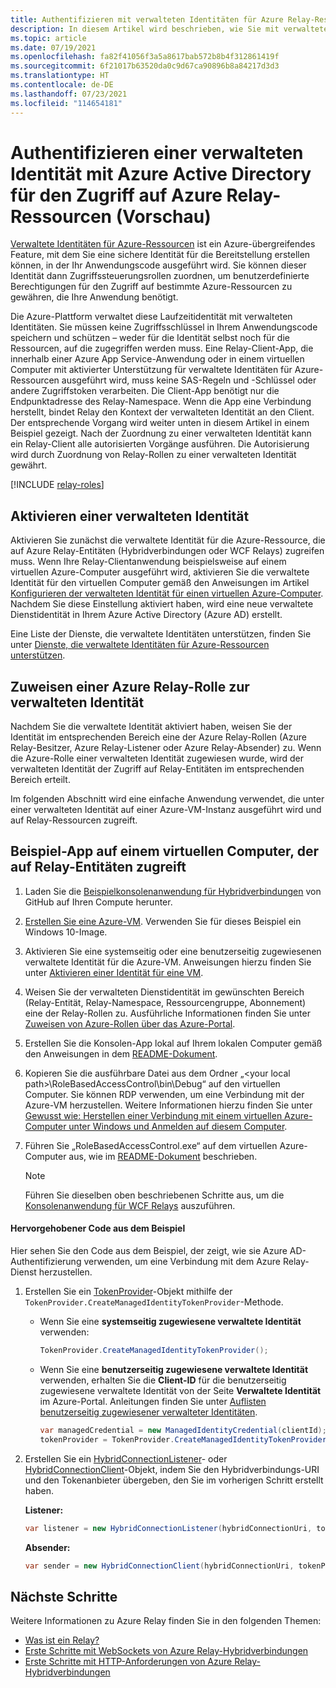 ```yaml
---
title: Authentifizieren mit verwalteten Identitäten für Azure Relay-Ressourcen (Vorschau)
description: In diesem Artikel wird beschrieben, wie Sie mit verwalteten Identitäten auf Azure Relay-Ressourcen zugreifen.
ms.topic: article
ms.date: 07/19/2021
ms.openlocfilehash: fa82f41056f3a5a8617bab572b8b4f312861419f
ms.sourcegitcommit: 6f21017b63520da0c9d67ca90896b8a84217d3d3
ms.translationtype: HT
ms.contentlocale: de-DE
ms.lasthandoff: 07/23/2021
ms.locfileid: "114654181"
---
```

# <a name="authenticate-a-managed-identity-with-azure-active-directory-to-access-azure-relay-resources-preview"></a>Authentifizieren einer verwalteten Identität mit Azure Active Directory für den Zugriff auf Azure Relay-Ressourcen (Vorschau)
[Verwaltete Identitäten für Azure-Ressourcen](../active-directory/managed-identities-azure-resources/overview.md) ist ein Azure-übergreifendes Feature, mit dem Sie eine sichere Identität für die Bereitstellung erstellen können, in der Ihr Anwendungscode ausgeführt wird. Sie können dieser Identität dann Zugriffssteuerungsrollen zuordnen, um benutzerdefinierte Berechtigungen für den Zugriff auf bestimmte Azure-Ressourcen zu gewähren, die Ihre Anwendung benötigt.

Die Azure-Plattform verwaltet diese Laufzeitidentität mit verwalteten Identitäten. Sie müssen keine Zugriffsschlüssel in Ihrem Anwendungscode speichern und schützen – weder für die Identität selbst noch für die Ressourcen, auf die zugegriffen werden muss. Eine Relay-Client-App, die innerhalb einer Azure App Service-Anwendung oder in einem virtuellen Computer mit aktivierter Unterstützung für verwaltete Identitäten für Azure-Ressourcen ausgeführt wird, muss keine SAS-Regeln und -Schlüssel oder andere Zugriffstoken verarbeiten. Die Client-App benötigt nur die Endpunktadresse des Relay-Namespace. Wenn die App eine Verbindung herstellt, bindet Relay den Kontext der verwalteten Identität an den Client. Der entsprechende Vorgang wird weiter unten in diesem Artikel in einem Beispiel gezeigt. Nach der Zuordnung zu einer verwalteten Identität kann ein Relay-Client alle autorisierten Vorgänge ausführen. Die Autorisierung wird durch Zuordnung von Relay-Rollen zu einer verwalteten Identität gewährt.

[!INCLUDE [relay-roles](./includes/relay-roles.md)]

## <a name="enable-managed-identity"></a>Aktivieren einer verwalteten Identität
Aktivieren Sie zunächst die verwaltete Identität für die Azure-Ressource, die auf Azure Relay-Entitäten (Hybridverbindungen oder WCF Relays) zugreifen muss. Wenn Ihre Relay-Clientanwendung beispielsweise auf einem virtuellen Azure-Computer ausgeführt wird, aktivieren Sie die verwaltete Identität für den virtuellen Computer gemäß den Anweisungen im Artikel [Konfigurieren der verwalteten Identität für einen virtuellen Azure-Computer](../active-directory/managed-identities-azure-resources/qs-configure-portal-windows-vm.md). Nachdem Sie diese Einstellung aktiviert haben, wird eine neue verwaltete Dienstidentität in Ihrem Azure Active Directory (Azure AD) erstellt.

Eine Liste der Dienste, die verwaltete Identitäten unterstützen, finden Sie unter [Dienste, die verwaltete Identitäten für Azure-Ressourcen unterstützen](../active-directory/managed-identities-azure-resources/services-support-managed-identities.md).

## <a name="assign-an-azure-relay-role-to-the-managed-identity"></a>Zuweisen einer Azure Relay-Rolle zur verwalteten Identität
Nachdem Sie die verwaltete Identität aktiviert haben, weisen Sie der Identität im entsprechenden Bereich eine der Azure Relay-Rollen (Azure Relay-Besitzer, Azure Relay-Listener oder Azure Relay-Absender) zu. Wenn die Azure-Rolle einer verwalteten Identität zugewiesen wurde, wird der verwalteten Identität der Zugriff auf Relay-Entitäten im entsprechenden Bereich erteilt.

Im folgenden Abschnitt wird eine einfache Anwendung verwendet, die unter einer verwalteten Identität auf einer Azure-VM-Instanz ausgeführt wird und auf Relay-Ressourcen zugreift.

## <a name="sample-app-on-vm-accessing-relay-entities"></a>Beispiel-App auf einem virtuellen Computer, der auf Relay-Entitäten zugreift

1. Laden Sie die [Beispielkonsolenanwendung für Hybridverbindungen](https://github.com/Azure/azure-relay/tree/master/samples/hybrid-connections/dotnet/rolebasedaccesscontrol) von GitHub auf Ihren Compute herunter.
1. [Erstellen Sie eine Azure-VM](../virtual-machines/windows/quick-create-portal.md). Verwenden Sie für dieses Beispiel ein Windows 10-Image. 
1. Aktivieren Sie eine systemseitig oder eine benutzerseitig zugewiesenen verwaltete Identität für die Azure-VM. Anweisungen hierzu finden Sie unter [Aktivieren einer Identität für eine VM](../active-directory/managed-identities-azure-resources/qs-configure-portal-windows-vm.md). 
1. Weisen Sie der verwalteten Dienstidentität im gewünschten Bereich (Relay-Entität, Relay-Namespace, Ressourcengruppe, Abonnement) eine der Relay-Rollen zu. Ausführliche Informationen finden Sie unter [Zuweisen von Azure-Rollen über das Azure-Portal](../role-based-access-control/role-assignments-portal.md).
1. Erstellen Sie die Konsolen-App lokal auf Ihrem lokalen Computer gemäß den Anweisungen in dem [README-Dokument](https://github.com/Azure/azure-relay/tree/master/samples/hybrid-connections/dotnet/rolebasedaccesscontrol#rolebasedaccesscontrol-hybrid-connection-sample). 
1. Kopieren Sie die ausführbare Datei aus dem Ordner „\<your local path\>\RoleBasedAccessControl\bin\Debug“ auf den virtuellen Computer. Sie können RDP verwenden, um eine Verbindung mit der Azure-VM herzustellen. Weitere Informationen hierzu finden Sie unter [Gewusst wie: Herstellen einer Verbindung mit einem virtuellen Azure-Computer unter Windows und Anmelden auf diesem Computer](../virtual-machines/windows/connect-logon.md).
1. Führen Sie „RoleBasedAccessControl.exe“ auf dem virtuellen Azure-Computer aus, wie im [README-Dokument](https://github.com/Azure/azure-relay/tree/master/samples/hybrid-connections/dotnet/rolebasedaccesscontrol#rolebasedaccesscontrol-hybrid-connection-sample) beschrieben. 

    > [!NOTE]
    > Führen Sie dieselben oben beschriebenen Schritte aus, um die [Konsolenanwendung für WCF Relays](https://github.com/Azure/azure-relay/tree/master/samples/wcf-relay/RoleBasedAccessControl) auszuführen.

#### <a name="highlighted-code-from-the-sample"></a>Hervorgehobener Code aus dem Beispiel
Hier sehen Sie den Code aus dem Beispiel, der zeigt, wie sie Azure AD-Authentifizierung verwenden, um eine Verbindung mit dem Azure Relay-Dienst herzustellen.  

1. Erstellen Sie ein [TokenProvider](/dotnet/api/microsoft.azure.relay.tokenprovider)-Objekt mithilfe der `TokenProvider.CreateManagedIdentityTokenProvider`-Methode. 
    
    - Wenn Sie eine **systemseitig zugewiesene verwaltete Identität** verwenden:
        ```csharp
        TokenProvider.CreateManagedIdentityTokenProvider();
        ```
    - Wenn Sie eine **benutzerseitig zugewiesene verwaltete Identität** verwenden, erhalten Sie die **Client-ID** für die benutzerseitig zugewiesene verwaltete Identität von der Seite **Verwaltete Identität** im Azure-Portal. Anleitungen finden Sie unter [Auflisten benutzerseitig zugewiesener verwalteter Identitäten](../active-directory/managed-identities-azure-resources/how-manage-user-assigned-managed-identities.md?pivots=identity-mi-methods-azp#list-user-assigned-managed-identities).
        ```csharp
        var managedCredential = new ManagedIdentityCredential(clientId);
        tokenProvider = TokenProvider.CreateManagedIdentityTokenProvider(managedCredential);    
        ```
1. Erstellen Sie ein [HybridConnectionListener](/dotnet/api/microsoft.azure.relay.hybridconnectionlistener.-ctor#Microsoft_Azure_Relay_HybridConnectionListener__ctor_System_Uri_Microsoft_Azure_Relay_TokenProvider_)- oder [HybridConnectionClient](/dotnet/api/microsoft.azure.relay.hybridconnectionclient.-ctor#microsoft-azure-relay-hybridconnectionclient-ctor(system-uri-microsoft-azure-relay-tokenprovider))-Objekt, indem Sie den Hybridverbindungs-URI und den Tokenanbieter übergeben, den Sie im vorherigen Schritt erstellt haben.

    **Listener:**
    ```csharp
    var listener = new HybridConnectionListener(hybridConnectionUri, tokenProvider);    
    ```
    
    **Absender:**
    ```csharp
    var sender = new HybridConnectionClient(hybridConnectionUri, tokenProvider);    
    ```

## <a name="next-steps"></a>Nächste Schritte
Weitere Informationen zu Azure Relay finden Sie in den folgenden Themen:
- [Was ist ein Relay?](relay-what-is-it.md)
- [Erste Schritte mit WebSockets von Azure Relay-Hybridverbindungen](relay-hybrid-connections-dotnet-get-started.md)
- [Erste Schritte mit HTTP-Anforderungen von Azure Relay-Hybridverbindungen](relay-hybrid-connections-http-requests-dotnet-get-started.md)



